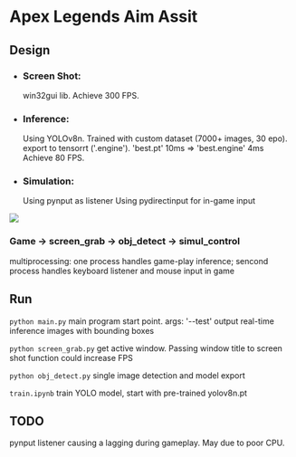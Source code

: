 # Apex Legends Aim Assit

## Design
- ### Screen Shot: 
    win32gui lib.
    Achieve 300 FPS.
- ### Inference: 
    Using YOLOv8n. 
    Trained with custom dataset (7000+ images, 30 epo). 
    export to tensorrt ('.engine'). 'best.pt' 10ms => 'best.engine' 4ms
    Achieve 80 FPS.
- ### Simulation:
    Using pynput as listener
    Using pydirectinput for in-game input

![](https://github.com/kew6688/Game-CV-Simu/tree/main/Game_Plugin/gp.png)
### Game -> screen_grab -> obj_detect -> simul_control
multiprocessing: one process handles game-play inference; sencond process handles keyboard listener and mouse input in game

## Run
``` python main.py ```
main program start point. 
args: '--test' output real-time inference images with bounding boxes

``` python screen_grab.py ```
get active window. Passing window title to screen shot function could increase FPS

``` python obj_detect.py ```
single image detection and model export

``` train.ipynb ```
train YOLO model, start with pre-trained yolov8n.pt

## TODO
pynput listener causing a lagging during gameplay. May due to poor CPU.
